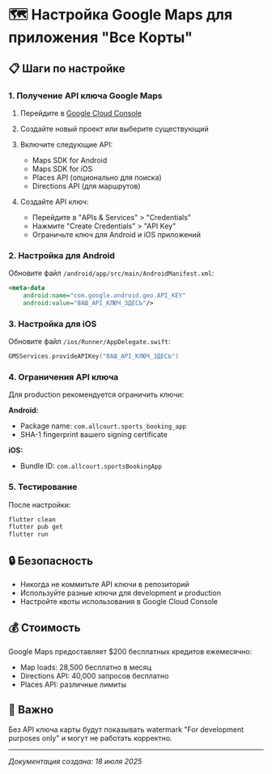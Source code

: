 # 🗺️ Настройка Google Maps для приложения "Все Корты"

## 📋 Шаги по настройке

### 1. Получение API ключа Google Maps

1. Перейдите в [Google Cloud Console](https://console.cloud.google.com/)
2. Создайте новый проект или выберите существующий
3. Включите следующие API:
   - Maps SDK for Android
   - Maps SDK for iOS
   - Places API (опционально для поиска)
   - Directions API (для маршрутов)

4. Создайте API ключ:
   - Перейдите в "APIs & Services" > "Credentials"
   - Нажмите "Create Credentials" > "API Key"
   - Ограничьте ключ для Android и iOS приложений

### 2. Настройка для Android

Обновите файл `/android/app/src/main/AndroidManifest.xml`:

```xml
<meta-data
    android:name="com.google.android.geo.API_KEY"
    android:value="ВАШ_API_КЛЮЧ_ЗДЕСЬ"/>
```

### 3. Настройка для iOS

Обновите файл `/ios/Runner/AppDelegate.swift`:

```swift
GMSServices.provideAPIKey("ВАШ_API_КЛЮЧ_ЗДЕСЬ")
```

### 4. Ограничения API ключа

Для production рекомендуется ограничить ключи:

**Android:**
- Package name: `com.allcourt.sports_booking_app`
- SHA-1 fingerprint вашего signing certificate

**iOS:**
- Bundle ID: `com.allcourt.sportsBookingApp`

### 5. Тестирование

После настройки:
```bash
flutter clean
flutter pub get
flutter run
```

## 🔒 Безопасность

- Никогда не коммитьте API ключи в репозиторий
- Используйте разные ключи для development и production
- Настройте квоты использования в Google Cloud Console

## 💰 Стоимость

Google Maps предоставляет $200 бесплатных кредитов ежемесячно:
- Map loads: 28,500 бесплатно в месяц
- Directions API: 40,000 запросов бесплатно
- Places API: различные лимиты

## 🚨 Важно

Без API ключа карты будут показывать watermark "For development purposes only" и могут не работать корректно.

---

*Документация создана: 18 июля 2025*